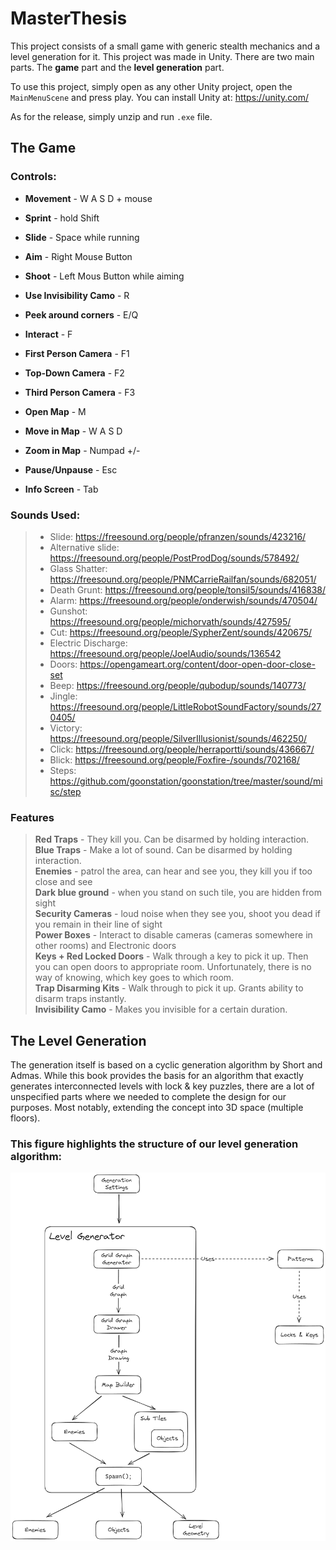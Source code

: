 # MasterThesis

This project consists of a small game with generic stealth mechanics and a level generation for it. This project was made in Unity. There are two main parts. The **game** part and the **level generation** part.

To use this project, simply open as any other Unity project, open the `MainMenuScene` and press play. You can install Unity at: https://unity.com/

As for the release, simply unzip and run `.exe` file.

## The Game

### Controls:

- **Movement** - W A S D + mouse  
- **Sprint** - hold Shift  
- **Slide** - Space while running  
- **Aim** - Right Mouse Button  
- **Shoot** - Left Mous Button while aiming  
- **Use Invisibility Camo** - R  
- **Peek around corners** - E/Q  
- **Interact** - F
 
- **First Person Camera** - F1  
- **Top-Down Camera** - F2  
- **Third Person Camera** - F3  
 
- **Open Map** - M  
- **Move in Map** - W A S D  
- **Zoom in Map** - Numpad +/-  
- **Pause/Unpause** - Esc  
- **Info Screen** - Tab

### Sounds Used:
> - Slide: https://freesound.org/people/pfranzen/sounds/423216/
> - Alternative slide: https://freesound.org/people/PostProdDog/sounds/578492/
> - Glass Shatter: https://freesound.org/people/PNMCarrieRailfan/sounds/682051/
> - Death Grunt: https://freesound.org/people/tonsil5/sounds/416838/
> - Alarm: https://freesound.org/people/onderwish/sounds/470504/
> - Gunshot: https://freesound.org/people/michorvath/sounds/427595/
> - Cut: https://freesound.org/people/SypherZent/sounds/420675/
> - Electric Discharge: https://freesound.org/people/JoelAudio/sounds/136542
> - Doors: https://opengameart.org/content/door-open-door-close-set
> - Beep: https://freesound.org/people/qubodup/sounds/140773/
> - Jingle: https://freesound.org/people/LittleRobotSoundFactory/sounds/270405/
> - Victory: https://freesound.org/people/SilverIllusionist/sounds/462250/
> - Click: https://freesound.org/people/herraportti/sounds/436667/
> - Blick: https://freesound.org/people/Foxfire-/sounds/702168/
> - Steps: https://github.com/goonstation/goonstation/tree/master/sound/misc/step

### Features

> **Red Traps** - They kill you. Can be disarmed by holding interaction.  
> **Blue Traps** - Make a lot of sound. Can be disarmed by holding interaction.    
> **Enemies** - patrol the area, can hear and see you, they kill you if too close and see   
> **Dark blue ground** - when you stand on such tile, you are hidden from sight  
> **Security Cameras** - loud noise when they see you, shoot you dead if you remain in their line of sight  
> **Power Boxes** - Interact to disable cameras (cameras somewhere in other rooms)  and Electronic doors  
> **Keys + Red Locked Doors** - Walk through a key to pick it up. Then you can open doors to appropriate room. Unfortunately, there is no way of knowing, which key goes to which room.  
> **Trap Disarming Kits** - Walk through to pick it up. Grants ability to disarm traps instantly.  
> **Invisibility Camo** - Makes you invisible for a certain duration.

## The Level Generation

The generation itself is based on a cyclic generation algorithm by Short and Admas. While this book provides the basis for an algorithm that exactly generates interconnected levels with lock \& key puzzles, there are a lot of unspecified parts where we needed to complete the design for our purposes. Most notably, extending the concept into 3D space (multiple floors).

### This figure highlights the structure of our level generation algorithm:
![](./img/game_generation_structure.png)
